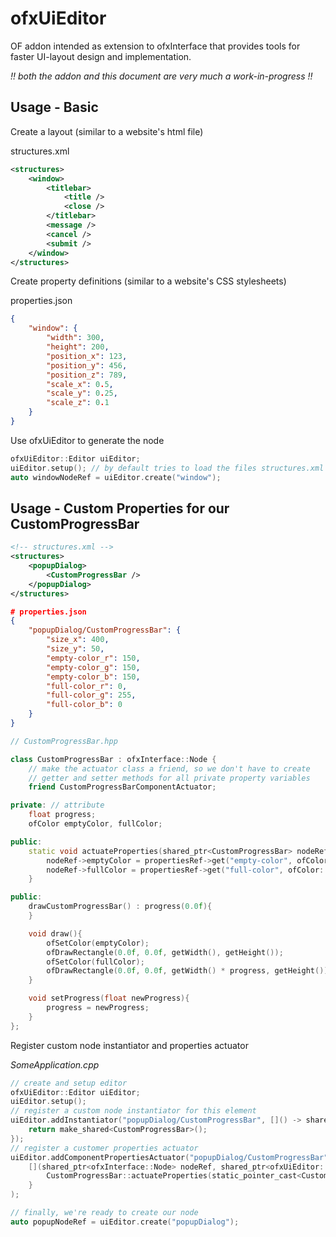# ofxUiEditor
OF addon intended as extension to ofxInterface that provides tools for faster UI-layout design and implementation.

_!! both the addon and this document are very much a work-in-progress !!_

## Usage - Basic

Create a layout (similar to a website's html file)

structures.xml
```xml
<structures>
    <window>
        <titlebar>
            <title />
            <close />
        </titlebar>
        <message />
        <cancel />
        <submit />
    </window>
</structures>
```

Create property definitions (similar to a website's CSS stylesheets)

properties.json
```json
{
    "window": {
        "width": 300,
        "height": 200,
        "position_x": 123,
        "position_y": 456,
        "position_z": 789,
        "scale_x": 0.5,
        "scale_y": 0.25,
        "scale_z": 0.1
    }
}
```

Use ofxUiEditor to generate the node

```c++
ofxUiEditor::Editor uiEditor;
uiEditor.setup(); // by default tries to load the files structures.xml and properties.json from the data folder
auto windowNodeRef = uiEditor.create("window");
```

## Usage - Custom Properties for our CustomProgressBar

```xml
<!-- structures.xml -->
<structures>
    <popupDialog>
        <CustomProgressBar />
    </popupDialog>
</structures>
```


```json
# properties.json
{
    "popupDialog/CustomProgressBar": {
        "size_x": 400,
        "size_y": 50,
        "empty-color_r": 150,
        "empty-color_g": 150,
        "empty-color_b": 150,
        "full-color_r": 0,
        "full-color_g": 255,
        "full-color_b": 0
    }
}
```


```c++
// CustomProgressBar.hpp

class CustomProgressBar : ofxInterface::Node {
    // make the actuator class a friend, so we don't have to create
    // getter and setter methods for all private property variables
    friend CustomProgressBarComponentActuator;

private: // attribute
    float progress;
    ofColor emptyColor, fullColor;

public:
    static void actuateProperties(shared_ptr<CustomProgressBar> nodeRef, shared_ptr<ofxUiEditor::PropertiesItem> propertiesRef){
        nodeRef->emptyColor = propertiesRef->get("empty-color", ofColor::black);
        nodeRef->fullColor = propertiesRef->get("full-color", ofColor::white);
    }

public:
    drawCustomProgressBar() : progress(0.0f){
    }

    void draw(){
        ofSetColor(emptyColor);
        ofDrawRectangle(0.0f, 0.0f, getWidth(), getHeight());
        ofSetColor(fullColor);
        ofDrawRectangle(0.0f, 0.0f, getWidth() * progress, getHeight());
    }

    void setProgress(float newProgress){
        progress = newProgress;
    }
};
```

Register custom node instantiator and properties actuator

_SomeApplication.cpp_
```c++
// create and setup editor
ofxUiEditor::Editor uiEditor;
uiEditor.setup();
// register a custom node instantiator for this element
uiEditor.addInstantiator("popupDialog/CustomProgressBar", []() -> shared_ptr<ofxInterface::Node> {
    return make_shared<CustomProgressBar>();
});
// register a customer properties actuator
uiEditor.addComponentPropertiesActuator("popupDialog/CustomProgressBar",
    [](shared_ptr<ofxInterface::Node> nodeRef, shared_ptr<ofxUiEditor::PropertiesItem> propertiesRef){
        CustomProgressBar::actuateProperties(static_pointer_cast<CustomProgressBar>(nodeRef), propertiesRef);
    }
);

// finally, we're ready to create our node
auto popupNodeRef = uiEditor.create("popupDialog");
```
